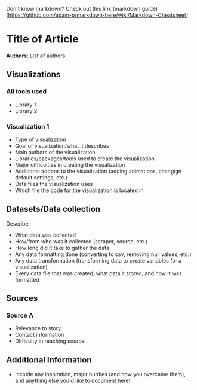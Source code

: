 Don't know markdown? Check out this link (markdown guide)[https://github.com/adam-p/markdown-here/wiki/Markdown-Cheatsheet]

# Title of Article

**Authors**: List of authors

## Visualizations

### All tools used

* Library 1
* Library 2

### Visualization 1

* Type of visualization
* Goal of visualization/what it describes
* Main authors of the visualization
* Libraries/packages/tools used to create the visualization
* Major difficulties in creating the visualization
* Additional addons to the visualization (adding animations, changign default settings, etc.)
* Data files the visualization uses
* Which file the code for the visualization is located in

## Datasets/Data collection

Describe:

* What data was collected
* How/from who was it collected (scraper, source, etc.)
* How long did it take to gather the data
* Any data formatting done (converting to csv, removing null values, etc.)
* Any data transformation (transforming data to create variables for a visualization)
* Every data file that was created, what data it stored, and how it was formatted

## Sources

### Source A

* Relevance to story
* Contact information
* Difficulty in reaching source

## Additional Information

* Include any inspiration, major hurdles (and how you overcame them), and anything else you'd like to document here!
